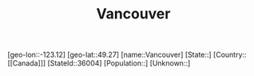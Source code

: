 ﻿---
title: "Vancouver"
location: [49.27,-123.12]
type: City
tags:
- geo/City


SpocWebEntityId: 35198
isDeleted: false
confidential: public

---
[geo-lon::-123.12]
[geo-lat::49.27]
[name::Vancouver]
[State::]
[Country::[[Canada]]]
[StateId::36004]
[Population::]
[Unknown::]

